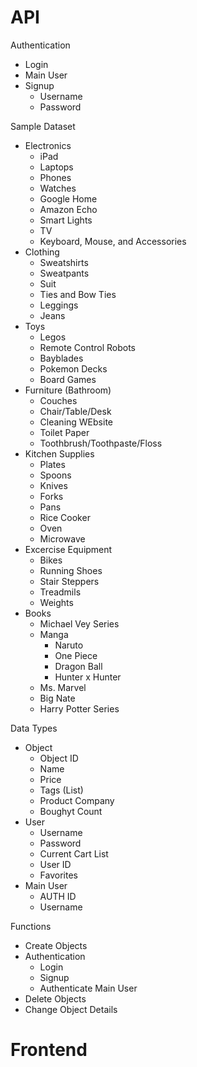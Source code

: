 # API
Authentication
- Login
- Main User
- Signup
  - Username
  - Password

Sample Dataset
- Electronics
  - iPad
  - Laptops
  - Phones
  - Watches
  - Google Home
  - Amazon Echo
  - Smart Lights
  - TV
  - Keyboard, Mouse, and Accessories
- Clothing
  - Sweatshirts
  - Sweatpants
  - Suit
  - Ties and Bow Ties
  - Leggings
  - Jeans
- Toys
  - Legos
  - Remote Control Robots
  - Bayblades
  - Pokemon Decks
  - Board Games
- Furniture (Bathroom)
  - Couches
  - Chair/Table/Desk
  - Cleaning WEbsite
  - Toilet Paper
  - Toothbrush/Toothpaste/Floss
- Kitchen Supplies
  - Plates
  - Spoons
  - Knives
  - Forks
  - Pans
  - Rice Cooker
  - Oven 
  - Microwave
- Excercise Equipment
  - Bikes
  - Running Shoes
  - Stair Steppers
  - Treadmils
  - Weights
- Books
  - Michael Vey Series
  - Manga
    - Naruto
    - One Piece
    - Dragon Ball
    - Hunter x Hunter
  - Ms. Marvel
  - Big Nate
  - Harry Potter Series

Data Types
- Object
  - Object ID
  - Name
  - Price
  - Tags (List)
  - Product Company
  - Boughyt Count
- User
  - Username
  - Password
  - Current Cart List
  - User ID
  - Favorites
- Main User
  - AUTH ID
  - Username

Functions
- Create Objects
- Authentication
  - Login
  - Signup
  - Authenticate Main User
- Delete Objects
- Change Object Details

# Frontend